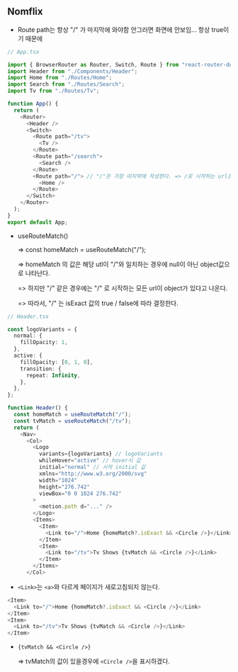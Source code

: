 ## Nomflix



- Route path는 항상 "/" 가 마지막에 와야함 안그러면 화면에 안보임... 항상 true이기 때문에

```typescript
// App.tsx

import { BrowserRouter as Router, Switch, Route } from "react-router-dom";
import Header from "./Components/Header";
import Home from "./Routes/Home";
import Search from "./Routes/Search";
import Tv from "./Routes/Tv";

function App() {
  return (
    <Router>
      <Header />
      <Switch>
        <Route path="/tv">
          <Tv />
        </Route>
        <Route path="/search">
          <Search />
        </Route>
        <Route path="/"> // "/"은 가장 마지막에 작성한다. => /로 시작하는 url은 전부 true로 해당되기 때문에 "/" 만 있는 url은 가장 마지막에 작성
          <Home />
        </Route>
      </Switch>
    </Router>
  );
}
export default App;
```



- useRouteMatch()

  => const homeMatch = useRouteMatch("/");

  => homeMatch 의 값은 해당 utl이 "/"와 일치하는 경우에 null이 아닌 object값으로 나타난다.

  => 하지만 "/" 같은 경우에는 "/" 로 시작하는 모든 url이 object가 있다고 나온다.

  => 따라서, "/" 는 isExact 값의 true / false에 따라 결정한다.

```typescript
// Header.tsx

const logoVariants = {
  normal: {
    fillOpacity: 1,
  },
  active: {
    fillOpacity: [0, 1, 0],
    transition: {
      repeat: Infinity,
    },
  },
};

function Header() {
  const homeMatch = useRouteMatch("/");
  const tvMatch = useRouteMatch("/tv");
  return (
    <Nav>
      <Col>
        <Logo
          variants={logoVariants} // logoVariants
          whileHover="active" // hover시 값
          initial="normal" // 시작 initial 값
          xmlns="http://www.w3.org/2000/svg"
          width="1024"
          height="276.742"
          viewBox="0 0 1024 276.742"
        >
          <motion.path d="..." />
        </Logo>
        <Items>
          <Item>
            <Link to="/">Home {homeMatch?.isExact && <Circle />}</Link>
          </Item>
          <Item>
            <Link to="/tv">Tv Shows {tvMatch && <Circle />}</Link>
          </Item>
        </Items>
      </Col>
```



- `<Link>`는 `<a>`와 다르게 페이지가 새로고침되지 않는다.

```typescript
<Item>
  <Link to="/">Home {homeMatch?.isExact && <Circle />}</Link>
</Item>
<Item>
  <Link to="/tv">Tv Shows {tvMatch && <Circle />}</Link>
</Item>
```



- `{tvMatch && <Circle />}` 

  => tvMatch의 값이 있을경우에 `<Circle />`을 표시하겠다.